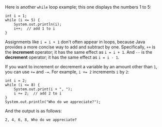 Here is another `while` loop example; this one displays the numbers 1 to 5:

```code
int i = 1;
while (i <= 5) {
    System.out.println(i);
    i++;  // add 1 to i
}
```


Assignments like `i = i + 1` don't often appear in loops, because Java provides a more concise way to add and subtract by one. Specifically, `++` is the **increment** operator; it has the same effect as `i = i + 1`. And `--` is the **decrement** operator; it has the same effect as `i = i - 1`.


If you want to increment or decrement a variable by an amount other than `1`, you can use `+=` and `-=`. For example, `i += 2` increments `i` by `2`:

```code
int i = 2;
while (i <= 8) {
    System.out.print(i + ", ");
    i += 2;  // add 2 to i
}
System.out.println("Who do we appreciate?");
```

And the output is as follows:

```code
2, 4, 6, 8, Who do we appreciate?
```